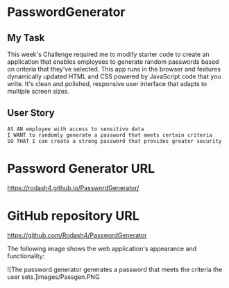 # PasswordGenerator

## My Task

This week's Challenge required me to modify starter code to create an application that enables employees to generate random passwords based on criteria that they’ve selected. This app runs in the browser and features dynamically updated HTML and CSS powered by JavaScript code that you write. It's clean and polished, responsive user interface that adapts to multiple screen sizes.


## User Story

```
AS AN employee with access to sensitive data
I WANT to randomly generate a password that meets certain criteria
SO THAT I can create a strong password that provides greater security
```
# Password Generator URL
https://rodash4.github.io/PasswordGenerator/

# GitHub repository URL 
https://github.com/Rodash4/PasswordGenerator

The following image shows the web application's appearance and functionality:

![The password generator generates a password that meets the criteria the user sets.]images/Passgen.PNG
